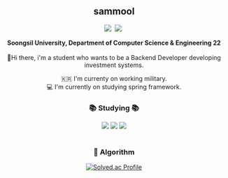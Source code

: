 <div align="center">
  
## sammool
<p align="center">
  <a href="https://velog.io/@sammool"><img src="https://img.shields.io/badge/Tech%20Blog-11B48A?style=flat-square&logo=Vimeo&logoColor=white&link=https://velog.io/@sammool"/></a>&nbsp
  <a href="https://www.instagram.com/sammool_"><img src="https://img.shields.io/badge/Instagram-E4405F?style=flat-square&logo=Instagram&logoColor=white&link=https://www.instagram.com/sammool_/"/></a>&nbsp
</p>

**Soongsil University, Department of Computer Science & Engineering 22** <br>
<br>
👋Hi there, i'm a student who wants to be a Backend Developer developing investment systems.

🇰🇷 I'm currenty on working military.<br>
💻 I'm currently on studying spring framework.
<br>

 ### 📚 Studying 📚 
<div>
    <img src="https://img.shields.io/badge/C++-00599C?style=for-the-badge-square&logo=cplusplus&logoColor=white">
    <img src="https://img.shields.io/badge/Java-FFFFFF?style=for-the-badge-square&logo=OpenJDK&logoColor=black">
    <img src="https://img.shields.io/badge/Spring-6DB33F?style=for-the-badgesquare&logo=Spring&logoColor=white">
</div>

<br>

 ### 🏅 Algorithm
 [![Solved.ac Profile](http://mazassumnida.wtf/api/v2/generate_badge?boj=sammool2003)](https://solved.ac/sammool2003/)

</div>




